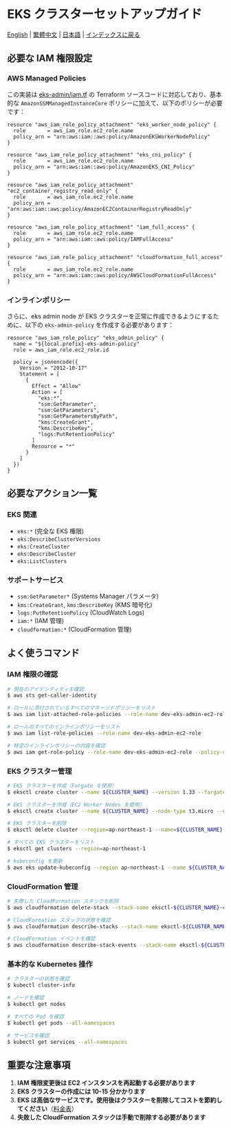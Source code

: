 # EKS クラスターセットアップガイド

[English](../en/36_eks_cluster_setup.md) | [繁體中文](../zh-tw/36_eks_cluster_setup.md) | [日本語](../ja/36_eks_cluster_setup.md) | [インデックスに戻る](../README.md)

## 必要な IAM 権限設定

### AWS Managed Policies
この実装は [eks-admin/iam.tf](https://github.com/nekowanderer/nebuletta/blob/main/terraform/modules/compute/ec2/public/eks-admin/iam.tf) の Terraform ソースコードに対応しており、基本的な `AmazonSSMManagedInstanceCore` ポリシーに加えて、以下のポリシーが必要です：
```hcl
resource "aws_iam_role_policy_attachment" "eks_worker_node_policy" {
  role       = aws_iam_role.ec2_role.name
  policy_arn = "arn:aws:iam::aws:policy/AmazonEKSWorkerNodePolicy"
}

resource "aws_iam_role_policy_attachment" "eks_cni_policy" {
  role       = aws_iam_role.ec2_role.name
  policy_arn = "arn:aws:iam::aws:policy/AmazonEKS_CNI_Policy"
}

resource "aws_iam_role_policy_attachment" "ec2_container_registry_read_only" {
  role       = aws_iam_role.ec2_role.name
  policy_arn = "arn:aws:iam::aws:policy/AmazonEC2ContainerRegistryReadOnly"
}

resource "aws_iam_role_policy_attachment" "iam_full_access" {
  role       = aws_iam_role.ec2_role.name
  policy_arn = "arn:aws:iam::aws:policy/IAMFullAccess"
}

resource "aws_iam_role_policy_attachment" "cloudformation_full_access" {
  role       = aws_iam_role.ec2_role.name
  policy_arn = "arn:aws:iam::aws:policy/AWSCloudFormationFullAccess"
}
```

### インラインポリシー
さらに、eks admin node が EKS クラスターを正常に作成できるようにするために、以下の `eks-admin-policy` を作成する必要があります：
```hcl
resource "aws_iam_role_policy" "eks_admin_policy" {
  name = "${local.prefix}-eks-admin-policy"
  role = aws_iam_role.ec2_role.id

  policy = jsonencode({
    Version = "2012-10-17"
    Statement = [
      {
        Effect = "Allow"
        Action = [
          "eks:*",
          "ssm:GetParameter",
          "ssm:GetParameters",
          "ssm:GetParametersByPath",
          "kms:CreateGrant",
          "kms:DescribeKey",
          "logs:PutRetentionPolicy"
        ]
        Resource = "*"
      }
    ]
  })
}
```

## 必要なアクション一覧

### EKS 関連
- `eks:*` (完全な EKS 権限)
- `eks:DescribeClusterVersions`
- `eks:CreateCluster`
- `eks:DescribeCluster`
- `eks:ListClusters`

### サポートサービス
- `ssm:GetParameter*` (Systems Manager パラメータ)
- `kms:CreateGrant`, `kms:DescribeKey` (KMS 暗号化)
- `logs:PutRetentionPolicy` (CloudWatch Logs)
- `iam:*` (IAM 管理)
- `cloudformation:*` (CloudFormation 管理)

## よく使うコマンド

### IAM 権限の確認
```bash
# 現在のアイデンティティを確認
$ aws sts get-caller-identity

# ロールに添付されているすべてのマネージドポリシーをリスト
$ aws iam list-attached-role-policies --role-name dev-eks-admin-ec2-role

# ロールのすべてのインラインポリシーをリスト
$ aws iam list-role-policies --role-name dev-eks-admin-ec2-role

# 特定のインラインポリシーの内容を確認
$ aws iam get-role-policy --role-name dev-eks-admin-ec2-role --policy-name dev-eks-admin-ec2-eks-admin-policy
```

### EKS クラスター管理
```bash
# EKS クラスターを作成（Fargate を使用）
$ eksctl create cluster --name ${CLUSTER_NAME} --version 1.33 --fargate

# EKS クラスターを作成（EC2 Worker Nodes を使用）
$ eksctl create cluster --name ${CLUSTER_NAME} --node-type t3.micro --nodes 1

# EKS クラスターを削除
$ eksctl delete cluster --region=ap-northeast-1 --name=${CLUSTER_NAME}

# すべての EKS クラスターをリスト
$ eksctl get clusters --region=ap-northeast-1

# kubeconfig を更新
$ aws eks update-kubeconfig --region ap-northeast-1 --name ${CLUSTER_NAME}
```

### CloudFormation 管理
```bash
# 失敗した CloudFormation スタックを削除
$ aws cloudformation delete-stack --stack-name eksctl-${CLUSTER_NAME}-cluster --region ap-northeast-1

# CloudFormation スタックの状態を確認
$ aws cloudformation describe-stacks --stack-name eksctl-${CLUSTER_NAME}-cluster --region ap-northeast-1

# CloudFormation イベントを確認
$ aws cloudformation describe-stack-events --stack-name eksctl-${CLUSTER_NAME}-cluster --region ap-northeast-1
```

### 基本的な Kubernetes 操作
```bash
# クラスターの状態を確認
$ kubectl cluster-info

# ノードを確認
$ kubectl get nodes

# すべての Pod を確認
$ kubectl get pods --all-namespaces

# サービスを確認
$ kubectl get services --all-namespaces
```

## 重要な注意事項
1. **IAM 権限変更後は EC2 インスタンスを再起動する必要があります**
2. **EKS クラスターの作成には 10-15 分かかります**
3. **EKS は高価なサービスです。使用後はクラスターを削除してコストを節約してください**（[料金表](https://aws.amazon.com/eks/pricing/)）
4. **失敗した CloudFormation スタックは手動で削除する必要があります**